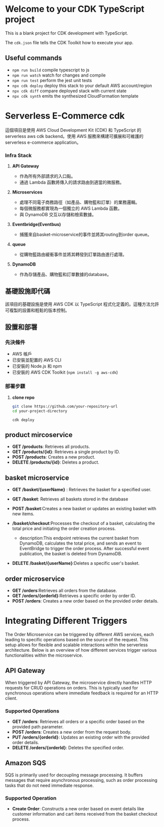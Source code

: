 # Welcome to your CDK TypeScript project

This is a blank project for CDK development with TypeScript.

The `cdk.json` file tells the CDK Toolkit how to execute your app.

## Useful commands

* `npm run build`   compile typescript to js
* `npm run watch`   watch for changes and compile
* `npm run test`    perform the jest unit tests
* `npx cdk deploy`  deploy this stack to your default AWS account/region
* `npx cdk diff`    compare deployed stack with current state
* `npx cdk synth`   emits the synthesized CloudFormation template

# Serverless E-Commerce cdk
這個項目是使用 AWS Cloud Development Kit (CDK) 和 TypeScript 的serverless aws cdk backend。使用 AWS 服務來構建可擴展和可維護的serverless e-commerce application。

### Infra Stack

1. **API Gateway**
   - 作為所有外部請求的入口點。
   - 通過 Lambda 函數將傳入的請求路由到適當的微服務。

2. **Microservices**
   - 處理不同電子商務路徑（如產品、購物籃和訂單）的業務邏輯。
   - 每個微服務都實現為一個獨立的 AWS Lambda 函數。
   - 與 DynamoDB 交互以存儲和檢索數據。

3. **Eventbridge(Eventbus)**
   - 捕獲來自basket-microservice的事件並將其routing到order queue。

4. **queue**
   - 從購物籃路由緩衝事件並將其轉發到訂單路由進行處理。

5. **DynamoDB**
   - 作為存儲產品、購物籃和訂單數據的database。

## 基礎設施即代碼

該項目的基礎設施是使用 AWS CDK 以 TypeScript 程式化定義的。這種方法允許可複製的設置和輕鬆的版本控制。

## 設置和部署

### 先決條件

- AWS 帳戶
- 已安裝並配置的 AWS CLI
- 已安裝的 Node.js 和 npm
- 已安裝的 AWS CDK Toolkit (`npm install -g aws-cdk`)

### 部署步驟

1. **clone repo**
   ```bash
   git clone https://github.com/your-repository-url
   cd your-project-directory
   ```
   ```
   cdk deploy
   ```

## product mircoservice   

- **GET /products**: Retrieves all products.
- **GET /products/{id}**: Retrieves a single product by ID.
- **POST /products**: Creates a new product.
- **DELETE /products/{id}**: Deletes a product.

## basket microservice
- **GET /basket/{userName}** : Retrieves the basket for a specified user.
- **GET /basket**: Retrieves all baskets stored in the database
- **POST /basket**:Creates a new basket or updates an existing basket with new items.
- **/basket/checkout**:Processes the checkout of a basket, calculating the total price and initiating the order creation process.
  - description:This endpoint retrieves the current basket from DynamoDB, calculates the total price, and sends an event to EventBridge to trigger the order process. After       successful event publication, the basket is deleted from DynamoDB.
 
- **DELETE /basket/{userName}**:Deletes a specific user's basket.


## order microservice
- **GET /orders**:Retrieves all orders from the database.
- **GET /orders/{orderId}**:Retrieves a specific order by order ID.
- **POST /orders**: Creates a new order based on the provided order details.

# Integrating Different Triggers

The Order Microservice can be triggered by different AWS services, each leading to specific operations based on the source of the request. This setup allows for flexible and scalable interactions within the serverless architecture. Below is an overview of how different services trigger various functionalities within the microservice.

## API Gateway
When triggered by API Gateway, the microservice directly handles HTTP requests for CRUD operations on orders. This is typically used for synchronous operations where immediate feedback is required for an HTTP client.

### Supported Operations
- **GET /orders**: Retrieves all orders or a specific order based on the provided path parameter.
- **POST /orders**: Creates a new order from the request body.
- **PUT /orders/{orderId}**: Updates an existing order with the provided order details.
- **DELETE /orders/{orderId}**: Deletes the specified order.

## Amazon SQS
SQS is primarily used for decoupling message processing. It buffers messages that require asynchronous processing, such as order processing tasks that do not need immediate response.
### Supported Operation
- **Create Order**: Constructs a new order based on event details like customer information and cart items received from the basket checkout process.
